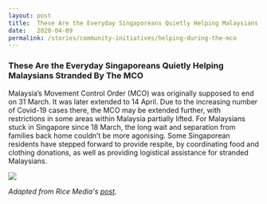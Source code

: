 ```yaml
---
layout: post
title:  These Are the Everyday Singaporeans Quietly Helping Malaysians Stranded By The MCO
date:   2020-04-09
permalink: /stories/community-initiatives/helping-during-the-mco
---
```


### These Are the Everyday Singaporeans Quietly Helping Malaysians Stranded By The MCO

Malaysia’s Movement Control Order (MCO) was originally supposed to end on 31 March. It was later extended to 14 April. Due to the increasing number of Covid-19 cases there, the MCO may be extended further, with restrictions in some areas within Malaysia partially lifted. For Malaysians stuck in Singapore since 18 March, the long wait and separation from families back home couldn’t be more agonising. Some Singaporean residents have stepped forward to provide respite, by coordinating food and clothing donations, as well as providing logistical assistance for stranded Malaysians.

![](////)

_Adapted from Rice Media's [post](https://www.ricemedia.co/current-affairs-features-everyday-singaporeans-quietly-helping-malaysians-covid-19-mco/)._
